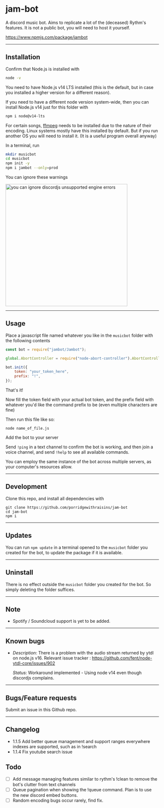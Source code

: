 # jam-bot

A discord music bot. Aims to replicate a lot of the (deceased) Rythm's features. It is not a public bot, you will need to host it yourself.

https://www.npmjs.com/package/jambot

<hr>

## Installation

Confirm that Node.js is installed with

```bash
node -v
```

You need to have Node.js v14 LTS installed (this is the default, but in case you installed a higher version for a different reason).

If you need to have a different node version system-wide, then you can install Node.js v14 just for this folder with

```bash
npm i node@v14-lts
```

For certain songs, [ffmpeg](https://www.ffmpeg.org/) needs to be installed due to the nature of their encoding. Linux systems mostly have this installed by default. But if you run another OS you will need to install it. (It is a useful program overall anyway)

In a terminal, run

```bash
mkdir musicbot
cd musicbot
npm init -y
npm i jambot --only=prod
```

You can ignore these warnings

<img src = "https://i.imgur.com/hHwdTHn.png" width = 400 alt = "you can ignore discordjs unsupported engine errors">

<hr>

## Usage

Place a javascript file named whatever you like in the `musicbot` folder with the following contents

```js
const bot = require("jambot/Jambot");

global.AbortController = require("node-abort-controller").AbortController;

bot.init({
    token: "your_token_here",
    prefix: "!",
});
```

That's it!

Now fill the token field with your actual bot token, and the prefix field with whatever you'd like the command prefix to be (even multiple characters are fine)

Then run this file like so:

```
node name_of_file.js
```

Add the bot to your server

Send `!ping` in a text channel to confirm the bot is working, and then join a voice channel, and send `!help` to see all available commands.

You can employ the same instance of the bot across multiple servers, as your computer's resources allow.

<hr>

## Development

Clone this repo, and install all dependencies with

```
git clone https://github.com/porridgewithraisins/jam-bot
cd jam-bot
npm i
```

<hr>

## Updates

You can run `npm update` in a terminal opened to the `musicbot` folder you created for the bot, to update the package if it is available.

<hr>

## Uninstall

There is no effect outside the `musicbot` folder you created for the bot. So simply deleting the folder suffices.

<hr>

## Note

-   Spotify / Soundcloud support is yet to be added.

<hr>

## Known bugs

-   _Description_:
        There is a problem with the audio stream returned by ytdl on node.js v16. Relevant issue tracker : https://github.com/fent/node-ytdl-core/issues/902

    _Status_:
    Workaround implemented - Using node v14 even though discordjs complains.

<hr>

## Bugs/Feature requests

Submit an issue in this Github repo.

<hr>

## Changelog

-   1.1.5 Add better queue management and support ranges everywhere indexes are supported, such as in !search
-   1.1.4 Fix youtube search issue

## Todo

-   [ ] Add message managing features similar to rythm's !clean to remove the bot's clutter from text channels
-   [ ] Queue pagination when showing the !queue command. Plan is to use the new discord embed buttons.
-   [ ] Random encoding bugs occur rarely, find fix.
